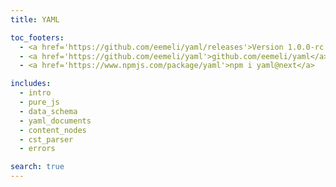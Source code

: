 ```yaml
---
title: YAML

toc_footers:
  - <a href='https://github.com/eemeli/yaml/releases'>Version 1.0.0-rc.5 (changelog)</a>
  - <a href='https://github.com/eemeli/yaml'>github.com/eemeli/yaml</a>
  - <a href='https://www.npmjs.com/package/yaml'>npm i yaml@next</a>

includes:
  - intro
  - pure_js
  - data_schema
  - yaml_documents
  - content_nodes
  - cst_parser
  - errors

search: true
---
```

